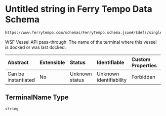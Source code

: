 # Untitled string in Ferry Tempo Data Schema

```txt
https://www.ferrytempo.com/schemas/FerryTempo.schema.json#/$defs/singlePortData/properties/TerminalName
```

WSF Vessel API pass-through: The name of the terminal where this vessel is docked or was last docked.

| Abstract            | Extensible | Status         | Identifiable            | Custom Properties | Additional Properties | Access Restrictions | Defined In                                                                           |
| :------------------ | :--------- | :------------- | :---------------------- | :---------------- | :-------------------- | :------------------ | :----------------------------------------------------------------------------------- |
| Can be instantiated | No         | Unknown status | Unknown identifiability | Forbidden         | Allowed               | none                | [FerryTempo.schema.json\*](../schemas/FerryTempo.schema.json "open original schema") |

## TerminalName Type

`string`
